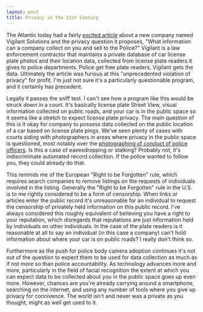 ```yaml
---
layout: post
title: Privacy in the 21st Century
---
```

The Atlantic today had a fairly [excited article](http://www.theatlantic.com/politics/archive/2016/01/vigilant-solutions-surveillance/427047/) about a new company named Vigilant Solutions and the privacy question it proposes, "What information can a company collect on you and sell to the Police?" Vigilant is a law enforcement contractor that maintains a private database of car license plate photos and their location data, collected from license plate readers it gives to police departments. Police get free plate readers, Vigilant gets the data. Ultimately the article was furious at this "unprecedented violation of privacy" for profit. I'm just not sure it's a particularly questionable program, and it certainly has precedent.

Legally it passes the sniff test. I can't see how a program like this would be struck down in a court. It's basically license plate Street View, visual information collected on public roads, and your car is in the public space so it seems like a stretch to expect license plate privacy. The main question of this is it okay for company to possess data collected on the public location of a car based on license plate pings. We've seen plenty of cases with courts siding with photographers in areas where privacy in the public space is questioned, most notably over the [photographing of conduct of police officers](http://www.theatlantic.com/technology/archive/2015/04/what-to-say-when-the-police-tell-you-to-stop-filming-them/391610/). Is this a case of eavesdropping or stalking? Probably not, it's indiscriminate automated record collection. If the police wanted to follow you, they could already do that.

This reminds me of the European "Right to be Forgotten" rule, which requires search companies to remove listings on the requests of individuals involved in the listing. Generally the "Right to be Forgotten" rule in the U.S. is to me rightly considered to be a form of censorship. When links or articles enter the public record it's unreasonable for an individual to request the censorship of privately held information on this public record. I've always considered this roughly equivalent of believing you have a right to your reputation, which disregards that reputations are just information held by individuals on other individuals. In the case of the plate readers is it reasonable at all to say an individual (in this case a company) can't hold information about where your car is on public roads? I really don't think so.

Furthermore as the push for police body camera adoption continues it's not out of the question to expect them to be used for data collection as much as if not more so than police accountability. As technology advances more and more, particularly in the field of facial recognition the extent at which you can expect data to be collected about you in the public space goes up even more. However, chances are you're already  carrying around a smartphone, searching on the internet, and using any number of tools where you give up privacy for connivence. The world isn't and never was a private as you thought, might as well get used to it.
